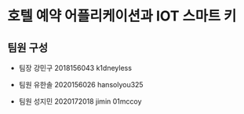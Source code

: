 # 호텔 예약 어플리케이션과 IOT 스마트 키
## 팀원 구성
- 팀장 강민구 2018156043 k1dneyless

- 팀원 유한솔 2020156026 hansolyou325

- 팀원 성지민 2020172018 jimin 01mccoy
